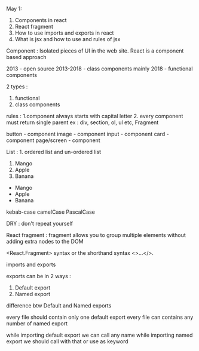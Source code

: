 




May 1: 
1. Components in react
2. React fragment
2. How to use imports and exports in react
3. What is jsx  and how to use and rules of jsx




Component : Isolated pieces of UI in the web site. 
React is a component based approach


2013 - open source
2013-2018 - class components mainly 
2018 - functional components

2 types :
1. functional 
2. class components 

rules :
1.component always starts with capital letter
2. every component must return single parent  ex : div, section, ol, ul etc, Fragment 

button  - component 
image   - component
input   - component
card    - component
page/screen    -  component


List : 1. ordered list and un-ordered list
<ol>
<li>Mango</li>
<li>Apple</li>
<li>Banana</li>

 </ol>


 <ul>
<li>Mango</li>
<li>Apple</li>
<li>Banana</li>

</ul>


kebab-case
camelCase
PascalCase



DRY : don't repeat yourself



React fragment :
fragment allows you to group multiple elements without adding extra nodes to the DOM

<React.Fragment> syntax or the shorthand syntax <>...</>. 





imports and exports

exports can be in 2 ways :
1. Default export 
2. Named export


difference btw Default and Named exports

every file should contain only one default export
every file can contains any number of named export


while importing default export we can call any name 
while importing named export we should call with that or use as keyword 
